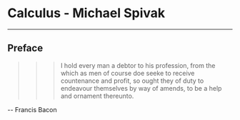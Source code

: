 # Calculus - Michael Spivak

---

## Preface
>>> I hold every man a debtor
to his profession,
from the which as men of course 
doe seeke to receive countenance and profit,
so ought they of duty to endeavour
themselves by way of amends,
to be a help and
ornament thereunto.

-- Francis Bacon


>>>